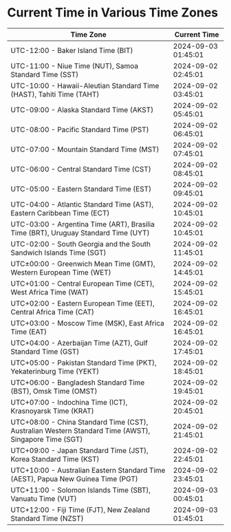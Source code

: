 # Current Time in Various Time Zones

| Time Zone | Current Time |
|-----------|--------------|
| UTC-12:00 - Baker Island Time (BIT) | 2024-09-03 01:45:01 |
| UTC-11:00 - Niue Time (NUT), Samoa Standard Time (SST) | 2024-09-02 02:45:01 |
| UTC-10:00 - Hawaii-Aleutian Standard Time (HAST), Tahiti Time (TAHT) | 2024-09-02 03:45:01 |
| UTC-09:00 - Alaska Standard Time (AKST) | 2024-09-02 05:45:01 |
| UTC-08:00 - Pacific Standard Time (PST) | 2024-09-02 06:45:01 |
| UTC-07:00 - Mountain Standard Time (MST) | 2024-09-02 07:45:01 |
| UTC-06:00 - Central Standard Time (CST) | 2024-09-02 08:45:01 |
| UTC-05:00 - Eastern Standard Time (EST) | 2024-09-02 09:45:01 |
| UTC-04:00 - Atlantic Standard Time (AST), Eastern Caribbean Time (ECT) | 2024-09-02 10:45:01 |
| UTC-03:00 - Argentina Time (ART), Brasília Time (BRT), Uruguay Standard Time (UYT) | 2024-09-02 10:45:01 |
| UTC-02:00 - South Georgia and the South Sandwich Islands Time (SGT) | 2024-09-02 11:45:01 |
| UTC±00:00 - Greenwich Mean Time (GMT), Western European Time (WET) | 2024-09-02 14:45:01 |
| UTC+01:00 - Central European Time (CET), West Africa Time (WAT) | 2024-09-02 15:45:01 |
| UTC+02:00 - Eastern European Time (EET), Central Africa Time (CAT) | 2024-09-02 16:45:01 |
| UTC+03:00 - Moscow Time (MSK), East Africa Time (EAT) | 2024-09-02 16:45:01 |
| UTC+04:00 - Azerbaijan Time (AZT), Gulf Standard Time (GST) | 2024-09-02 17:45:01 |
| UTC+05:00 - Pakistan Standard Time (PKT), Yekaterinburg Time (YEKT) | 2024-09-02 18:45:01 |
| UTC+06:00 - Bangladesh Standard Time (BST), Omsk Time (OMST) | 2024-09-02 19:45:01 |
| UTC+07:00 - Indochina Time (ICT), Krasnoyarsk Time (KRAT) | 2024-09-02 20:45:01 |
| UTC+08:00 - China Standard Time (CST), Australian Western Standard Time (AWST), Singapore Time (SGT) | 2024-09-02 21:45:01 |
| UTC+09:00 - Japan Standard Time (JST), Korea Standard Time (KST) | 2024-09-02 22:45:01 |
| UTC+10:00 - Australian Eastern Standard Time (AEST), Papua New Guinea Time (PGT) | 2024-09-02 23:45:01 |
| UTC+11:00 - Solomon Islands Time (SBT), Vanuatu Time (VUT) | 2024-09-03 00:45:01 |
| UTC+12:00 - Fiji Time (FJT), New Zealand Standard Time (NZST) | 2024-09-03 01:45:01 |
